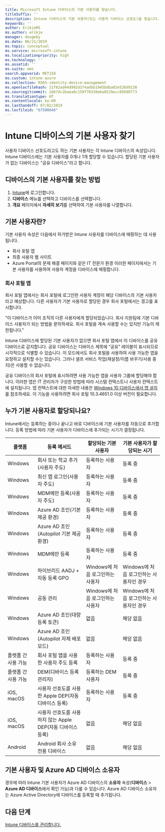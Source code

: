 ```yaml
---
title: Microsoft Intune 디바이스의 기본 사용자를 찾습니다.
titleSuffix: ''
description: Intune 디바이스의 기본 사용자(또는 사용자 디바이스 선호도)을 찾습니다.
keywords: ''
author: ErikjeMS
ms.author: erikje
manager: dougeby
ms.date: 06/21/2019
ms.topic: conceptual
ms.service: microsoft-intune
ms.localizationpriority: high
ms.technology: ''
ms.assetid: ''
ms.suite: ems
search.appverid: MET150
ms.custom: intune-azure
ms.collection: M365-identity-device-management
ms.openlocfilehash: 21f62ad44d992d1f4adbb1945bdba02e526d9138
ms.sourcegitcommit: 2db7dc2baea0c159f70338e6a0529acc89580773
ms.translationtype: HT
ms.contentlocale: ko-KR
ms.lasthandoff: 07/02/2019
ms.locfileid: "67500646"
---
```

# <a name="find-the-primary-user-of-an-intune-device"></a>Intune 디바이스의 기본 사용자 찾기

사용자 디바이스 선호도라고도 하는 기본 사용자는 각 Intune 디바이스의 속성입니다. Intune 디바이스에는 기본 사용자를 0개나 1개 할당할 수 있습니다. 할당된 기본 사용자가 없는 디바이스는 "공유 디바이스"라고 합니다.

## <a name="how-to-find-a-devices-primary-user"></a>디바이스의 기본 사용자를 찾는 방법

1. [Intune](https://go.microsoft.com/fwlink/?linkid=2090973)에 로그인합니다.
2. **디바이스** 메뉴를 선택하고 디바이스를 선택합니다.
3. **개요** 페이지에서 **자세히 보기**를 선택하여 기본 사용자를 나열합니다.

## <a name="what-is-the-primary-user"></a>기본 사용자란?
기본 사용자 속성은 다음에서 허가받은 Intune 사용자를 다바이스에 매핑하는 데 사용됩니다.
- 회사 포털 앱
- 최종 사용자 웹 사이트
- Azure Portal의 문제 해결 페이지와 같은 IT 전문가 환경 이러한 페이지에서는 기본 사용자를 사용하여 사용자 계정을 디바이스에 매핑합니다.    

### <a name="company-portal-app"></a>회사 포털 앱
회사 포털 앱에서는 회사 포털에 로그인한 사용자 계정이 해당 디바이스의 기본 사용자라고 예상합니다. 다른 사용자가 기본 사용자로 할당된 경우 회사 포털에서는 경고를 표시합니다.

“이 디바이스가 이미 조직의 다른 사용자에게 할당되었습니다. 회사 지원팀에 기본 디바이스 사용자가 되는 방법을 문의하세요. 회사 포털을 계속 사용할 수는 있지만 기능이 제한됩니다."

Intune 디바이스에 할당된 기본 사용자가 없으면 회사 포털 앱에서 이 디바이스를 공유 디바이스로 감지합니다. 공유 디바이스는 디바이스 제목에 “공유” 레이블이 표시되므로 시각적으로 식별할 수 있습니다. 이 모드에서도 회사 포털을 사용하여 사용 가능한 앱을 요청하고 설치할 수는 있습니다. 그러나 셀프 서비스 작업(재설정/이름 바꾸기/사용 중지)은 사용할 수 없습니다.  

공유 디바이스의 회사 포털에 표시하려면 사용 가능한 앱을 사용자 그룹에 할당해야 합니다. 이러한 앱은 IT 관리자가 구성한 방법에 따라 시스템 컨텍스트나 사용자 컨텍스트에 설치됩니다. 앱 컨텍스트에 대한 자세한 내용은 [Windows 10 디바이스에서 앱 설치](apps-windows-10-app-deploy.md#installing-apps-on-windows-10-devices)를 참조하세요. 이 기능을 사용하려면 회사 포털 10.3.4651.0 이상 버전이 필요합니다.


## <a name="who-is-assigned-as-the-primary-user"></a>누가 기본 사용자로 할당되나요?
Intune에서는 등록하는 중이나 끝나고 바로 디바이스에 기본 사용자를 자동으로 추가합니다. 등록 방법에 따라 기본 사용자가 디바이스에 추가되는 시기가 결정됩니다.

| 플랫폼 | 등록 메서드 | 할당되는 기본 사용자 | 기본 사용자가 할당되는 시기 |
| ---- | ---- | ---- | ---- |
| Windows | 회사 또는 학교 추가(사용자 주도) | 등록하는 사용자 | 등록 중 |   
| Windows | 최신 앱 로그인(사용자 주도) | 등록하는 사용자 | 등록 중 | 
| Windows | MDM에만 등록(사용자 주도) | 등록하는 사용자 | 등록 중 | 
| Windows | Azure AD 조인(기본 제공 환경) | 등록하는 사용자 | 등록 중 | 
| Windows | Azure AD 조인(Autopilot 기본 제공 환경) | 등록하는 사용자 | 등록 중 | 
| Windows | MDM에만 등록 | 등록하는 사용자 | 등록 중 | 
| Windows | 하이브리드 AADJ + 자동 등록 GPO | Windows에 처음 로그인하는 사용자 | Windows에 처음 로그인하는 사용자인 경우| 
| Windows | 공동 관리 | Windows에 처음 로그인하는 사용자 | Windows에 처음 로그인하는 사용자인 경우 | 
| Windows | Azure AD 조인(대량 등록 토큰) | 없음 | 해당 없음 | 
| Windows | Azure AD 조인(Autopilot 자체 배포 모드) | 없음 | 해당 없음 | 
| 플랫폼 간 사용 가능 | 회사 포털 앱을 사용한 사용자 주도 등록 | 등록하는 사용자 | 등록 중 |
| 플랫폼 간 사용 가능 | DEM(디바이스 등록 관리자) | 등록하는 DEM 사용자 | 등록 중 |
| iOS, macOS | 사용자 선호도를 사용한 Apple DEP(자동 디바이스 등록) | 등록하는 사용자 | 등록 중 |
| iOS, macOS | 사용자 선호도를 사용하지 않는 Apple DEP(자동 디바이스 등록) | 없음 | 해당 없음 |
| Android | Android 회사 소유 전용 디바이스 | 없음 | 해당 없음 |

## <a name="primary-user-and-azure-ad-device-owner"></a>기본 사용자 및 Azure AD 디바이스 소유자
경우에 따라 Intune 기본 사용자가 Azure AD 디바이스의 **소유자** 속성(**디바이스** > **Azure AD 디바이스**에서 확인 가능)과 다를 수 있습니다. Azure AD 디바이스 소유자는 Azure Active Directory에 디바이스를 등록할 때 추가됩니다.

## <a name="next-steps"></a>다음 단계
[Intune 디바이스를 관리합니다.](device-management.md)
